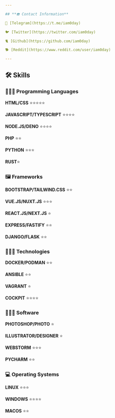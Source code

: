 ```yaml
---

## **☎️ Contact Information**

📠 [Telegram](https://t.me/iam0day)

🐦 [Twitter](https://twitter.com/iam0day)

🐈 [Github](https://github.com/iam0day)

🐕 [Reddit](https://www.reddit.com/user/iam0day)

---
```


## **🛠 Skills**

### 👨🏼‍💻 Programming Languages

**HTML/CSS** ⭐️⭐️⭐️⭐️⭐️

**JAVASCRIPT/TYPESCRIPT**  ⭐️⭐️⭐️⭐️

**NODE.JS/DENO** ⭐️⭐️⭐️⭐️

**PHP**  ⭐️⭐️

**PYTHON**  ⭐️⭐️⭐️

**RUST**⭐️

### 🖼️ Frameworks

**BOOTSTRAP/TAILWIND.CSS**  ⭐️⭐️

**VUE.JS/NUXT.JS**  ⭐️⭐️⭐️

**REACT.JS/NEXT.JS**  ⭐️

**EXPRESS/FASTIFY**  ⭐️⭐️

**DJANGO/FLASK**  ⭐️⭐️

### 👨🏼‍💻 Technologies

**DOCKER/PODMAN**  ⭐️⭐️

**ANSIBLE**  ⭐️⭐️

**VAGRANT**  ⭐️

**COCKPIT**  ⭐️⭐️⭐️⭐️

### 👨🏼‍🏫 Software

**PHOTOSHOP/PHOTO**  ⭐️

**ILLUSTRATOR/DESIGNER** ⭐️

**WEBSTORM** ⭐️⭐️⭐️

**PYCHARM** ⭐️⭐️

### 💻 Operating Systems

**LINUX**  ⭐️⭐️⭐️

**WINDOWS** ⭐️⭐️⭐️⭐️

**MACOS** ⭐️⭐️
